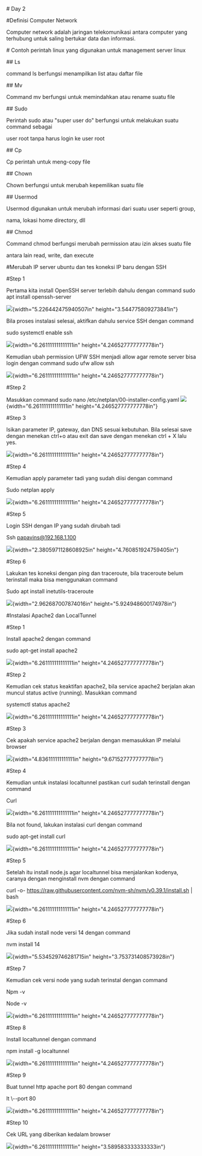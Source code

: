 \# Day 2

#Definisi Computer Network

Computer network adalah jaringan telekomunikasi antara computer yang
terhubung untuk saling bertukar data dan informasi.

\# Contoh perintah linux yang digunakan untuk management server linux

\## Ls

command ls berfungsi menampilkan list atau daftar file

\## Mv

Command mv berfungsi untuk memindahkan atau rename suatu file

\## Sudo

Perintah sudo atau "super user do" berfungsi untuk melakukan suatu
command sebagai

user root tanpa harus login ke user root

\## Cp

Cp perintah untuk meng-copy file

\## Chown

Chown berfungsi untuk merubah kepemilikan suatu file

\## Usermod

Usermod digunakan untuk merubah informasi dari suatu user seperti group,

nama, lokasi home directory, dll

\## Chmod

Command chmod berfungsi merubah permission atau izin akses suatu file

antara lain read, write, dan execute

#Merubah IP server ubuntu dan tes koneksi IP baru dengan SSH

#Step 1

Pertama kita install OpenSSH server terlebih dahulu dengan command sudo
apt install openssh-server

![](./images/media/image1.png){width="5.226442475940507in"
height="3.544775809273841in"}

Bila proses instalasi selesai, aktifkan dahulu service SSH dengan
command

sudo systemctl enable ssh

![](./images/media/image2.png){width="6.261111111111111in"
height="4.246527777777778in"}

Kemudian ubah permission UFW SSH menjadi allow agar remote server bisa
login dengan command sudo ufw allow ssh

![](./images/media/image3.png){width="6.261111111111111in"
height="4.246527777777778in"}

#Step 2

Masukkan command sudo nano /etc/netplan/00-installer-config.yaml
![](./images/media/image4.png){width="6.261111111111111in"
height="4.246527777777778in"}

#Step 3

Isikan parameter IP, gateway, dan DNS sesuai kebutuhan. Bila selesai
save dengan menekan ctrl+o atau exit dan save dengan menekan ctrl + X
lalu yes.

![](./images/media/image5.png){width="6.261111111111111in"
height="4.246527777777778in"}

#Step 4

Kemudian apply parameter tadi yang sudah diisi dengan command

Sudo netplan apply

![](./images/media/image6.png){width="6.261111111111111in"
height="4.246527777777778in"}

#Step 5

Login SSH dengan IP yang sudah dirubah tadi

Ssh <papavins@192.168.1.100>

![](./images/media/image7.jpeg){width="2.3805971128608925in"
height="4.760851924759405in"}

#Step 6

Lakukan tes koneksi dengan ping dan traceroute, bila traceroute belum
terinstall maka bisa menggunakan command

Sudo apt install inetutils-traceroute

![](./images/media/image8.jpeg){width="2.962687007874016in"
height="5.924948600174978in"}

#Instalasi Apache2 dan LocalTunnel

#Step 1

Install apache2 dengan command

sudo apt-get install apache2

![](./images/media/image9.png){width="6.261111111111111in"
height="4.246527777777778in"}

#Step 2

Kemudian cek status keaktifan apache2, bila service apache2 berjalan
akan muncul status active (running). Masukkan command

systemctl status apache2

![](./images/media/image10.png){width="6.261111111111111in"
height="4.246527777777778in"}

#Step 3

Cek apakah service apache2 berjalan dengan memasukkan IP melalui browser

![](./images/media/image11.jpeg){width="4.836111111111111in"
height="9.671527777777778in"}

#Step 4

Kemudian untuk instalasi localtunnel pastikan curl sudah terinstall
dengan command

Curl

![](./images/media/image12.png){width="6.261111111111111in"
height="4.246527777777778in"}

Bila not found, lakukan instalasi curl dengan command

sudo apt-get install curl

![](./images/media/image13.png){width="6.261111111111111in"
height="4.246527777777778in"}

#Step 5

Setelah itu install node.js agar localtunnel bisa menjalankan kodenya,
caranya dengan menginstall nvm dengan command

curl -o- https://raw.githubusercontent.com/nvm-sh/nvm/v0.39.1/install.sh
\| bash

![](./images/media/image14.png){width="6.261111111111111in"
height="4.246527777777778in"}

#Step 6

Jika sudah install node versi 14 dengan command

nvm install 14

![](./images/media/image15.png){width="5.534529746281715in"
height="3.753731408573928in"}

#Step 7

Kemudian cek versi node yang sudah terinstal dengan command

Npm -v

Node -v

![](./images/media/image16.png){width="6.261111111111111in"
height="4.246527777777778in"}

#Step 8

Install localtunnel dengan command

npm install -g localtunnel

![](./images/media/image17.png){width="6.261111111111111in"
height="4.246527777777778in"}

#Step 9

Buat tunnel http apache port 80 dengan command

lt \\\--port 80

![](./images/media/image18.png){width="6.261111111111111in"
height="4.246527777777778in"}

#Step 10

Cek URL yang diberikan kedalam browser

![](./images/media/image19.png){width="6.261111111111111in"
height="3.589583333333333in"}

